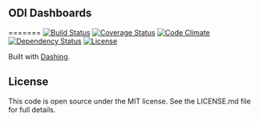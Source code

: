ODI Dashboards
--------------

=======
[![Build Status](https://travis-ci.org/theodi/dashboards.png?branch=master)](https://travis-ci.org/theodi/dashboards)
[![Coverage Status](http://b.adge.me/coveralls/theodi/dashboards/badge.png)](https://coveralls.io/r/theodi/dashboards)
[![Code Climate](https://codeclimate.com/github/theodi/dashboards.png)](https://codeclimate.com/github/theodi/dashboards)
[![Dependency Status](https://gemnasium.com/theodi/dashboards.png)](https://gemnasium.com/theodi/dashboards)
[![License](http://b.adge.me/:license-mit-green.svg)](http://theodi.mit-license.org/)

Built with [Dashing](http://shopify.github.com/dashing).

License
-------

This code is open source under the MIT license. See the LICENSE.md file for 
full details.

